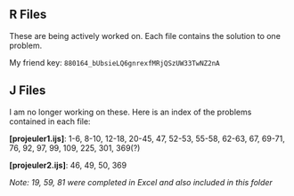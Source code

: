## R Files

These are being actively worked on. Each file contains the solution to one problem. 

My friend key: `880164_bUbsieLQ6gnrexfMRjQSzUW33TwNZ2nA`

## J Files

I am no longer working on these. Here is an index of the problems contained in each file:

**[projeuler1.ijs]**: 1-6, 8-10, 12-18, 20-45, 47, 52-53, 55-58, 62-63,  67, 69-71, 76, 92, 97, 99, 109, 225, 301, 369(?)

**[projeuler2.ijs]**: 46, 49, 50, 369

_Note: 19, 59, 81 were completed in Excel and also included in this folder_
